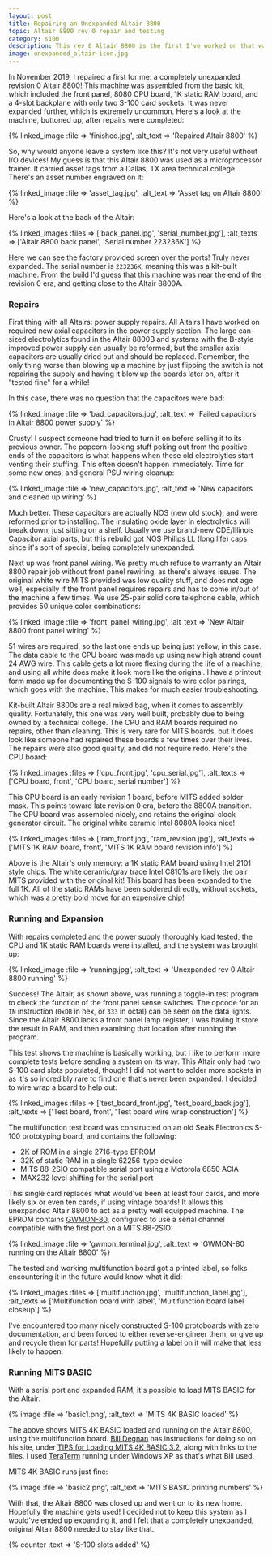 ```yaml
---
layout: post
title: Repairing an Unexpanded Altair 8800
topic: Altair 8800 rev 0 repair and testing
category: s100
description: This rev 0 Altair 8800 is the first I've worked on that was completely unexpanded! Only two S-100 card sockets were installed, and the system came with its original 8080 CPU board and 1K static RAM board.
image: unexpanded_altair-icon.jpg
---
```


In November 2019, I repaired a first for me: a completely unexpanded revision 0 Altair 8800! This machine was assembled from the basic kit, which included the front panel, 8080 CPU board, 1K static RAM board, and a 4-slot backplane with only two S-100 card sockets. It was never expanded further, which is extremely uncommon. Here's a look at the machine, buttoned up, after repairs were completed:

{% linked_image :file => 'finished.jpg', :alt_text => 'Repaired Altair 8800' %}

So, why would anyone leave a system like this? It's not very useful without I/O devices! My guess is that this Altair 8800 was used as a microprocessor trainer. It carried asset tags from a Dallas, TX area technical college. There's an asset number engraved on it:

{% linked_image :file => 'asset_tag.jpg', :alt_text => 'Asset tag on Altair 8800' %}

Here's a look at the back of the Altair:

{% linked_images :files => ['back_panel.jpg', 'serial_number.jpg'], :alt_texts => ['Altair 8800 back panel', 'Serial number 223236K'] %}

Here we can see the factory provided screen over the ports! Truly never expanded. The serial number is `223236K`, meaning this was a kit-built machine. From the build I'd guess that this machine was near the end of the revision 0 era, and getting close to the Altair 8800A.

### Repairs

First thing with all Altairs: power supply repairs. All Altairs I have worked on required new axial capacitors in the power supply section. The large can-sized electrolytics found in the Altair 8800B and systems with the B-style improved power supply can usually be reformed, but the smaller axial capacitors are usually dried out and should be replaced. Remember, the only thing worse than blowing up a machine by just flipping the switch is not repairing the supply and having it blow up the boards later on, after it "tested fine" for a while!

In this case, there was no question that the capacitors were bad:

{% linked_image :file => 'bad_capacitors.jpg', :alt_text => 'Failed capacitors in Altair 8800 power supply' %}

Crusty! I suspect someone had tried to turn it on before selling it to its previous owner. The popcorn-looking stuff poking out from the positive ends of the capacitors is what happens when these old electrolytics start venting their stuffing. This often doesn't happen immediately. Time for some new ones, and general PSU wiring cleanup:

{% linked_image :file => 'new_capacitors.jpg', :alt_text => 'New capacitors and cleaned up wiring' %}

Much better. These capacitors are actually NOS (new old stock), and were reformed prior to installing. The insulating oxide layer in electrolytics will break down, just sitting on a shelf. Usually we use brand-new CDE/Illinois Capacitor axial parts, but this rebuild got NOS Philips LL (long life) caps since it's sort of special, being completely unexpanded.

Next up was front panel wiring. We pretty much refuse to warranty an Altair 8800 repair job without front panel rewiring, as there's always issues. The original white wire MITS provided was low quality stuff, and does not age well, especially if the front panel requires repairs and has to come in/out of the machine a few times. We use 25-pair solid core telephone cable, which provides 50 unique color combinations:

{% linked_image :file => 'front_panel_wiring.jpg', :alt_text => 'New Altair 8800 front panel wiring' %}

51 wires are required, so the last one ends up being just yellow, in this case. The data cable to the CPU board was made up using new high strand count 24 AWG wire. This cable gets a lot more flexing during the life of a machine, and using all white does make it look more like the original. I have a printout form made up for documenting the S-100 signals to wire color pairings, which goes with the machine. This makes for much easier troubleshooting.

Kit-built Altair 8800s are a real mixed bag, when it comes to assembly quality. Fortunately, this one was very well built, probably due to being owned by a technical college. The CPU and RAM boards required no repairs, other than cleaning. This is very rare for MITS boards, but it does look like someone had repaired these boards a few times over their lives. The repairs were also good quality, and did not require redo. Here's the CPU board:

{% linked_images :files => ['cpu_front.jpg', 'cpu_serial.jpg'], :alt_texts => ['CPU board, front', 'CPU board, serial number'] %}

This CPU board is an early revision 1 board, before MITS added solder mask. This points toward late revision 0 era, before the 8800A transition. The CPU board was assembled nicely, and retains the original clock generator circuit. The original white ceramic Intel 8080A looks nice!

{% linked_images :files => ['ram_front.jpg', 'ram_revision.jpg'], :alt_texts => ['MITS 1K RAM board, front', 'MITS 1K RAM board revision info'] %}

Above is the Altair's only memory: a 1K static RAM board using Intel 2101 style chips. The white ceramic/gray trace Intel C8101s are likely the pair MITS provided with the original kit! This board has been expanded to the full 1K. All of the static RAMs have been soldered directly, without sockets, which was a pretty bold move for an expensive chip!

### Running and Expansion

With repairs completed and the power supply thoroughly load tested, the CPU and 1K static RAM boards were installed, and the system was brought up:

{% linked_image :file => 'running.jpg', :alt_text => 'Unexpanded rev 0 Altair 8800 running' %}

Success! The Altair, as shown above, was running a toggle-in test program to check the function of the front panel sense switches. The opcode for an `IN` instruction (`0xDB` in hex, or `333` in octal) can be seen on the data lights. Since the Altair 8800 lacks a front panel lamp register, I was having it store the result in RAM, and then examining that location after running the program.

This test shows the machine is basically working, but I like to perform more complete tests before sending a system on its way. This Altair only had two S-100 card slots populated, though! I did not want to solder more sockets in as it's so incredibly rare to find one that's never been expanded. I decided to wire wrap a board to help out:

{% linked_images :files => ['test_board_front.jpg', 'test_board_back.jpg'], :alt_texts => ['Test board, front', 'Test board wire wrap construction'] %}

The multifunction test board was constructed on an old Seals Electronics S-100 prototyping board, and contains the following:

* 2K of ROM in a single 2716-type EPROM
* 32K of static RAM in a single 62256-type device
* MITS 88-2SIO compatible serial port using a Motorola 6850 ACIA
* MAX232 level shifting for the serial port

This single card replaces what would've been at least four cards, and more likely six or even ten cards, if using vintage boards! It allows this unexpanded Altair 8800 to act as a pretty well equipped machine. The EPROM contains [GWMON-80](https://github.com/glitchwrks/gwmon-80), configured to use a serial channel compatible with the first port on a MITS 88-2SIO:

{% linked_image :file => 'gwmon_terminal.jpg', :alt_text => 'GWMON-80 running on the Altair 8800' %}

The tested and working multifunction board got a printed label, so folks encountering it in the future would know what it did:

{% linked_images :files => ['multifunction.jpg', 'multifunction_label.jpg'], :alt_texts => ['Multifunction board with label', 'Multifunction board label closeup'] %}

I've encountered too many nicely constructed S-100 protoboards with zero documentation, and been forced to either reverse-engineer them, or give up and recycle them for parts! Hopefully putting a label on it will make that less likely to happen.

### Running MITS BASIC

With a serial port and expanded RAM, it's possible to load MITS BASIC for the Altair:

{% image :file => 'basic1.png', :alt_text => 'MITS  4K BASIC loaded' %}

The above shows MITS 4K BASIC loaded and running on the Altair 8800, using the multifunction board. [Bill Degnan](https://www.vintagecomputer.net) has instructions for doing so on his site, under [TIPS for Loading MITS 4K BASIC 3.2](https://www.vintagecomputer.net/browse_thread.cfm?id=318), along with links to the files. I used [TeraTerm](https://ttssh2.osdn.jp/index.html.en) running under Windows XP as that's what Bill used.

MITS 4K BASIC runs just fine:

{% image :file => 'basic2.png', :alt_text => 'MITS BASIC printing numbers' %}

With that, the Altair 8800 was closed up and went on to its new home. Hopefully the machine gets used! I decided not to keep this system as I would've ended up expanding it, and I felt that a completely unexpanded, original Altair 8800 needed to stay like that.

{% counter :text => 'S-100 slots added' %}
